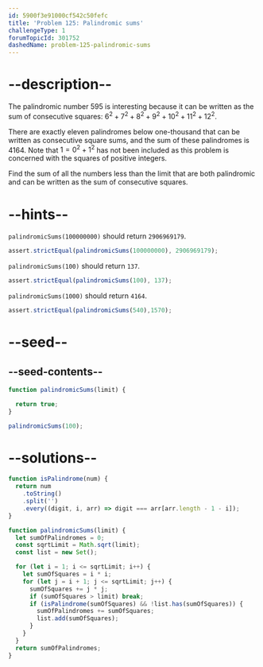 ```yaml
---
id: 5900f3e91000cf542c50fefc
title: 'Problem 125: Palindromic sums'
challengeType: 1
forumTopicId: 301752
dashedName: problem-125-palindromic-sums
---
```


# --description--

The palindromic number 595 is interesting because it can be written as the sum of consecutive squares: $6^2 + 7^2 + 8^2 + 9^2 + 10^2 + 11^2 + 12^2$.

There are exactly eleven palindromes below one-thousand that can be written as consecutive square sums, and the sum of these palindromes is 4164. Note that $1 = 0^2 + 1^2$ has not been included as this problem is concerned with the squares of positive integers.

Find the sum of all the numbers less than the limit that are both palindromic and can be written as the sum of consecutive squares.

# --hints--

`palindromicSums(100000000)` should return `2906969179`.

```js
assert.strictEqual(palindromicSums(100000000), 2906969179);

```

`palindromicSums(100)` should return `137`.

```js
assert.strictEqual(palindromicSums(100), 137);
```

`palindromicSums(1000)` should return `4164`.

```js
assert.strictEqual(palindromicSums(540),1570);
```

# --seed--

## --seed-contents--

```js
function palindromicSums(limit) {

  return true;
}

palindromicSums(100);
```

# --solutions--

```js
function isPalindrome(num) {
  return num
    .toString()
    .split('')
    .every((digit, i, arr) => digit === arr[arr.length - 1 - i]);
}

function palindromicSums(limit) {
  let sumOfPalindromes = 0;
  const sqrtLimit = Math.sqrt(limit);
  const list = new Set();

  for (let i = 1; i <= sqrtLimit; i++) {
    let sumOfSquares = i * i;
    for (let j = i + 1; j <= sqrtLimit; j++) {
      sumOfSquares += j * j;
      if (sumOfSquares > limit) break;
      if (isPalindrome(sumOfSquares) && !list.has(sumOfSquares)) {
        sumOfPalindromes += sumOfSquares;
        list.add(sumOfSquares);
      }
    }
  }
  return sumOfPalindromes;
}
```

